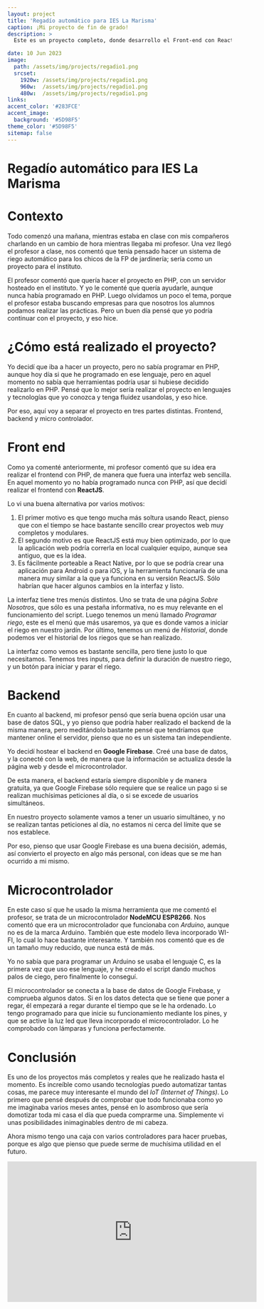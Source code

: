 ```yaml
---
layout: project
title: 'Regadío automático para IES La Marisma'
caption: ¡Mi proyecto de fin de grado!
description: >
  Este es un proyecto completo, donde desarrollo el Front-end con React, el Back-end se aloja en Google Firebase, y hace uso de un microcontrolador NodeMCU ESP8266.

date: 10 Jun 2023
image: 
  path: /assets/img/projects/regadio1.png
  srcset: 
    1920w: /assets/img/projects/regadio1.png
    960w:  /assets/img/projects/regadio1.png
    480w:  /assets/img/projects/regadio1.png
links:
accent_color: '#283FCE'
accent_image:
  background: '#5D98F5'
theme_color: '#5D98F5'
sitemap: false
---
```


# Regadío automático para IES La Marisma

# Contexto
Todo comenzó una mañana, mientras estaba en clase con mis compañeros charlando en un cambio de hora mientras llegaba mi profesor. Una vez llegó el profesor a clase, nos comentó que tenía pensado hacer un sistema de riego automático para los chicos de la FP de jardinería; sería como un proyecto para el instituto.

El profesor comentó que quería hacer el proyecto en PHP, con un servidor hosteado en el instituto. Y yo le comenté que quería ayudarle, aunque nunca había programado en PHP. Luego olvidamos un poco el tema, porque el profesor estaba buscando empresas para que nosotros los alumnos podamos realizar las prácticas. Pero un buen día pensé que yo podría continuar con el proyecto, y eso hice.

# ¿Cómo está realizado el proyecto?
Yo decidí que iba a hacer un proyecto, pero no sabía programar en PHP, aunque hoy día si que he programado en ese lenguaje, pero en aquel momento no sabía que herramientas podría usar si hubiese decidido realizarlo en PHP. Pensé que lo mejor sería realizar el proyecto en lenguajes y tecnologías que yo conozca y tenga fluidez usandolas, y eso hice.

Por eso, aquí voy a separar el proyecto en tres partes distintas. Frontend, backend y micro controlador.

# Front end
Como ya comenté anteriormente, mi profesor comentó que su idea era realizar el frontend con PHP, de manera que fuera una interfaz web sencilla. En aquel momento yo no había programado nunca con PHP, así que decidí realizar el frontend con __ReactJS__.

Lo vi una buena alternativa por varios motivos:

1. El primer motivo es que tengo mucha más soltura usando React, pienso que con el tiempo se hace bastante sencillo crear proyectos web muy completos y modulares.
2. El segundo motivo es que ReactJS está muy bien optimizado, por lo que la aplicación web podría correrla en local cualquier equipo, aunque sea antiguo, que es la idea.
3. Es fácilmente porteable a React Native, por lo que se podría crear una aplicación para Android o para iOS, y la herramienta funcionaría de una manera muy similar a la que ya funciona en su versión ReactJS. Sólo habrían que hacer algunos cambios en la interfaz y listo.

La interfaz tiene tres menús distintos. Uno se trata de una página _Sobre Nosotros_, que sólo es una pestaña informativa, no es muy relevante en el funcionamiento del script. Luego tenemos un menú llamado _Programar riego_, este es el menú que más usaremos, ya que es donde vamos a iniciar el riego en nuestro jardín. Por último, tenemos un menú de _Historial_, donde podemos ver el historial de los riegos que se han realizado.

La interfaz como vemos es bastante sencilla, pero tiene justo lo que necesitamos. Tenemos tres inputs, para definir la duración de nuestro riego, y un botón para iniciar y parar el riego.

# Backend
En cuanto al backend, mi profesor pensó que sería buena opción usar una base de datos SQL, y yo pienso que podría haber realizado el backend de la misma manera, pero meditándolo bastante pensé que tendríamos que mantener online el servidor, pienso que no es un sistema tan independiente.

Yo decidí hostear el backend en __Google Firebase__. Creé una base de datos, y la conecté con la web, de manera que la información se actualiza desde la página web y desde el microcontrolador.


De esta manera, el backend estaría siempre disponible y de manera gratuita, ya que Google Firebase sólo requiere que se realice un pago si se realizan muchísimas peticiones al día, o si se excede de usuarios simultáneos.

En nuestro proyecto solamente vamos a tener un usuario simultáneo, y no se realizan tantas peticiones al día, no estamos ni cerca del límite que se nos establece. 

Por eso, pienso que usar Google Firebase es una buena decisión, además, así convierto el proyecto en algo más personal, con ideas que se me han ocurrido a mi mismo.

# Microcontrolador
En este caso sí que he usado la misma herramienta que me comentó el profesor, se trata de un microcontrolador __NodeMCU ESP8266__. Nos comentó que era un microcontrolador que funcionaba con _Arduino_, aunque no es de la marca Arduino. También que este modelo lleva incorporado WI-FI, lo cual lo hace bastante interesante. Y también nos comentó que es de un tamaño muy reducido, que nunca está de más.

Yo no sabía que para programar un Arduino se usaba el lenguaje C, es la primera vez que uso ese lenguaje, y he creado el script dando muchos palos de ciego, pero finalmente lo conseguí.

El microcontrolador se conecta a la base de datos de Google Firebase, y comprueba algunos datos. Si en los datos detecta que se tiene que poner a regar, él empezará a regar durante el tiempo que se le ha ordenado. Lo tengo programado para que inicie su funcionamiento mediante los pines, y que se active la luz led que lleva incorporado el microcontrolador. Lo he comprobado con lámparas y funciona perfectamente.

# Conclusión
Es uno de los proyectos más completos y reales que he realizado hasta el momento. Es increíble como usando tecnologías puedo automatizar tantas cosas, me parece muy interesante el mundo del _IoT (Internet of Things)_. Lo primero que pensé después de comprobar que todo funcionaba como yo me imaginaba varios meses antes, pensé en lo asombroso que sería domotizar toda mi casa el día que pueda comprarme una. Simplemente vi unas posibilidades inimaginables dentro de mi cabeza.

Ahora mismo tengo una caja con varios controladores para hacer pruebas, porque es algo que pienso que puede serme de muchísima utilidad en el futuro.

<iframe width="560" height="315" src="https://www.youtube.com/embed/4TiylisdZuE?si=VgNeh4R2PEwguCmj" title="YouTube video player" frameborder="0" allow="accelerometer; autoplay; clipboard-write; encrypted-media; gyroscope; picture-in-picture; web-share" allowfullscreen></iframe>
